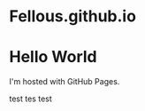 # Fellous.github.io

<!DOCTYPE html>
<html>
<body>
<h1>Hello World</h1>
<p>I'm hosted with GitHub Pages.</p>

test tes test
</body>
</html>